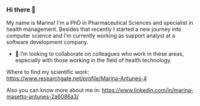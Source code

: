 ### Hi there 👋

My name is Marina! I'm a PhD in Pharmaceutical Sciences and specialist in health management. 
Besides that recently I started a new journey into computer science and I'm currently working as support analyst at a software development company.

- 👯 I’m looking to collaborate on colleagues who work in these areas, especially with those working in the field of health technology.

Where to find my scientific work:
https://www.researchgate.net/profile/Marina-Antunes-4

Also you can know more about me in:
https://www.linkedin.com/in/marina-masetto-antunes-2a6086a3/


